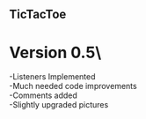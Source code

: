 ## TicTacToe

# Version 0.5\
-Listeners Implemented\
-Much needed code improvements\
-Comments added\
-Slightly upgraded pictures

